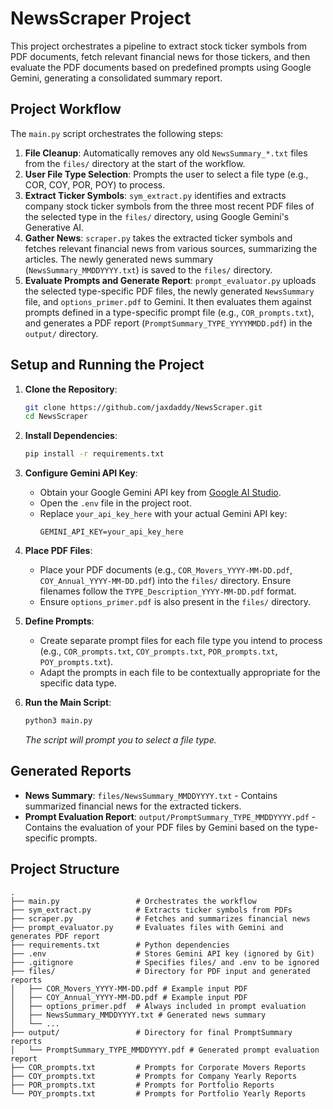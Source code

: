 # NewsScraper Project

This project orchestrates a pipeline to extract stock ticker symbols from PDF documents, fetch relevant financial news for those tickers, and then evaluate the PDF documents based on predefined prompts using Google Gemini, generating a consolidated summary report.

## Project Workflow

The `main.py` script orchestrates the following steps:

1.  **File Cleanup**: Automatically removes any old `NewsSummary_*.txt` files from the `files/` directory at the start of the workflow.
2.  **User File Type Selection**: Prompts the user to select a file type (e.g., COR, COY, POR, POY) to process.
3.  **Extract Ticker Symbols**: `sym_extract.py` identifies and extracts company stock ticker symbols from the three most recent PDF files of the selected type in the `files/` directory, using Google Gemini's Generative AI.
4.  **Gather News**: `scraper.py` takes the extracted ticker symbols and fetches relevant financial news from various sources, summarizing the articles. The newly generated news summary (`NewsSummary_MMDDYYYY.txt`) is saved to the `files/` directory.
5.  **Evaluate Prompts and Generate Report**: `prompt_evaluator.py` uploads the selected type-specific PDF files, the newly generated `NewsSummary` file, and `options_primer.pdf` to Gemini. It then evaluates them against prompts defined in a type-specific prompt file (e.g., `COR_prompts.txt`), and generates a PDF report (`PromptSummary_TYPE_YYYYMMDD.pdf`) in the `output/` directory.

## Setup and Running the Project

1.  **Clone the Repository**:
    ```bash
    git clone https://github.com/jaxdaddy/NewsScraper.git
    cd NewsScraper
    ```

2.  **Install Dependencies**:
    ```bash
    pip install -r requirements.txt
    ```

3.  **Configure Gemini API Key**:
    *   Obtain your Google Gemini API key from [Google AI Studio](https://ai.google.dev/).
    *   Open the `.env` file in the project root.
    *   Replace `your_api_key_here` with your actual Gemini API key:
        ```
        GEMINI_API_KEY=your_api_key_here
        ```

4.  **Place PDF Files**:
    *   Place your PDF documents (e.g., `COR_Movers_YYYY-MM-DD.pdf`, `COY_Annual_YYYY-MM-DD.pdf`) into the `files/` directory. Ensure filenames follow the `TYPE_Description_YYYY-MM-DD.pdf` format.
    *   Ensure `options_primer.pdf` is also present in the `files/` directory.

5.  **Define Prompts**: 
    *   Create separate prompt files for each file type you intend to process (e.g., `COR_prompts.txt`, `COY_prompts.txt`, `POR_prompts.txt`, `POY_prompts.txt`).
    *   Adapt the prompts in each file to be contextually appropriate for the specific data type.

6.  **Run the Main Script**:
    ```bash
    python3 main.py
    ```
    *The script will prompt you to select a file type.* 

## Generated Reports

*   **News Summary**: `files/NewsSummary_MMDDYYYY.txt` - Contains summarized financial news for the extracted tickers.
*   **Prompt Evaluation Report**: `output/PromptSummary_TYPE_MMDDYYYY.pdf` - Contains the evaluation of your PDF files by Gemini based on the type-specific prompts.

## Project Structure

```
.
├── main.py                 # Orchestrates the workflow
├── sym_extract.py          # Extracts ticker symbols from PDFs
├── scraper.py              # Fetches and summarizes financial news
├── prompt_evaluator.py     # Evaluates files with Gemini and generates PDF report
├── requirements.txt        # Python dependencies
├── .env                    # Stores Gemini API key (ignored by Git)
├── .gitignore              # Specifies files/ and .env to be ignored
├── files/                  # Directory for PDF input and generated reports
│   ├── COR_Movers_YYYY-MM-DD.pdf # Example input PDF
│   ├── COY_Annual_YYYY-MM-DD.pdf # Example input PDF
│   ├── options_primer.pdf  # Always included in prompt evaluation
│   ├── NewsSummary_MMDDYYYY.txt # Generated news summary
│   └── ...
├── output/                 # Directory for final PromptSummary reports
│   └── PromptSummary_TYPE_MMDDYYYY.pdf # Generated prompt evaluation report
├── COR_prompts.txt         # Prompts for Corporate Movers Reports
├── COY_prompts.txt         # Prompts for Company Yearly Reports
├── POR_prompts.txt         # Prompts for Portfolio Reports
└── POY_prompts.txt         # Prompts for Portfolio Yearly Reports
```